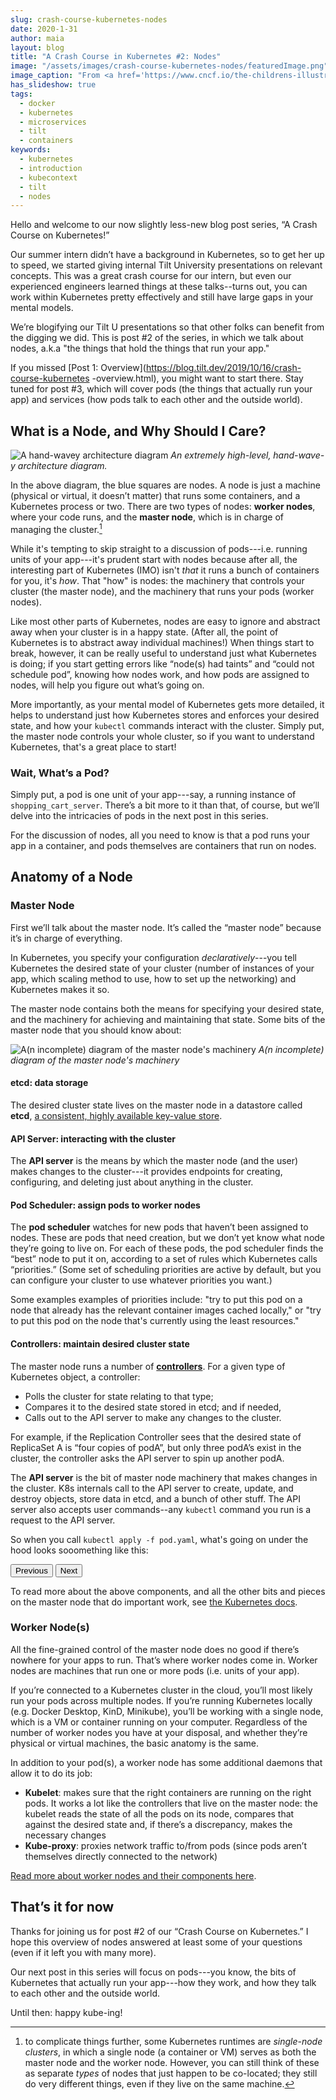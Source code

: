 ```yaml
---
slug: crash-course-kubernetes-nodes
date: 2020-1-31
author: maia
layout: blog
title: "A Crash Course in Kubernetes #2: Nodes"
image: "/assets/images/crash-course-kubernetes-nodes/featuredImage.png"
image_caption: "From <a href='https://www.cncf.io/the-childrens-illustrated-guide-to-kubernetes/'>\"The Illustrated Children's Guide to Kubernetes\"</a>, licensed under Creative Commons Attribution (CC-BY-4.0)"
has_slideshow: true
tags:
  - docker
  - kubernetes
  - microservices
  - tilt
  - containers
keywords:
  - kubernetes
  - introduction
  - kubecontext
  - tilt
  - nodes
---
```

<script src="/assets/js/slideshow.js"></script>

Hello and welcome to our now slightly less-new blog post series, “A Crash Course on Kubernetes!” 

Our summer intern didn’t have a background in Kubernetes, so to get her up to speed, we started
giving internal Tilt University presentations on relevant concepts. This was a great crash
course for our intern, but even our experienced engineers learned things at these talks--turns
out, you can work within Kubernetes pretty effectively and still have large gaps in your
mental models.

We’re blogifying our Tilt U presentations so that other folks can benefit from the digging we did.
This is post #2 of the series, in which we talk about nodes, a.k.a "the things that hold the things
that run your app."

If you missed [Post 1: Overview](https://blog.tilt.dev/2019/10/16/crash-course-kubernetes
-overview.html), you might want to start there. Stay tuned for post #3, which will cover pods
(the things that actually run your app) and services (how pods talk to each other and the
outside world).

## What is a Node, and Why Should I Care?

![A hand-wavey architecture diagram](/assets/images/crash-course-kubernetes-nodes/k8s-arch.png)
*An extremely high-level, hand-wave-y architecture diagram.*

In the above diagram, the blue squares are nodes. A node is just a machine (physical or virtual,
it doesn’t matter) that runs some containers, and a Kubernetes process or two. There are two
types of nodes: **worker nodes**, where your code runs, and the **master node**, which is in
charge of managing the cluster.[^1]

While it's tempting to skip straight to a discussion of pods---i.e. running units of your app---it's
prudent start with nodes because after all, the interesting part of Kubernetes (IMO) isn't _that_ it
runs a bunch of containers for you, it's _how_. That "how" is nodes: the machinery that controls your
cluster (the master node), and the machinery that runs your pods (worker nodes).

Like most other parts of Kubernetes, nodes are easy to ignore and abstract away when your
cluster is in a happy state. (After all, the point of Kubernetes is to abstract away individual
machines!) When things start to break, however, it can be really useful to understand just what
Kubernetes is doing; if you start getting errors like “node(s) had taints” and “could not
schedule pod”, knowing how nodes work, and how pods are assigned to nodes, will help you figure
out what’s going on.

More importantly, as your mental model of Kubernetes gets more detailed, it helps to understand just
how Kubernetes stores and enforces your desired state, and how your `kubectl` commands interact with
the cluster. Simply put, the master node controls your whole cluster, so if you want to understand
Kubernetes, that's a great place to start!

### Wait, What’s a Pod?
Simply put, a pod is one unit of your app---say, a running instance of `shopping_cart_server`.
There’s a bit more to it than that, of course, but we’ll delve into the intricacies of pods in
the next post in this series. 

For the discussion of nodes, all you need to know is that a pod runs your app in a container,
and pods themselves are containers that run on nodes. 

## Anatomy of a Node
### Master Node
First we’ll talk about the master node. It’s called the “master node” because it’s in charge of everything.

In Kubernetes, you specify your configuration _declaratively_---you tell Kubernetes the desired
state of your cluster (number of instances of your app, which scaling method to use, how to set
up the networking) and Kubernetes makes it so. 

The master node contains both the means for specifying your desired state, and the machinery for
achieving and maintaining that state. Some bits of the master node that you should know about: 

![A(n incomplete) diagram of the master node's machinery](/assets/images/crash-course-kubernetes-nodes/master-node.png)
*A(n incomplete) diagram of the master node's machinery*

#### etcd: data storage
The desired cluster state lives on the master node in a datastore called **etcd**, [a consistent,
highly available key-value store](https://etcd.io/).

#### API Server: interacting with the cluster
The **API server** is the means by which the master node (and the user) makes changes to the cluster---it provides
endpoints for creating, configuring, and deleting just about anything in the cluster.

#### Pod Scheduler: assign pods to worker nodes
The **pod scheduler** watches for new pods that haven’t been assigned to nodes. These are pods
that need creation, but we don’t yet know what node they’re going to live on. For each of these pods,
the pod scheduler finds the “best” node to put it on, according to a set of rules which Kubernetes
calls “priorities.” (Some set of scheduling priorities are active by default, but you can configure
your cluster to use whatever priorities you want.)

Some examples examples of priorities include:
"try to put this pod on a node that already has the relevant container images cached locally," or
"try to put this pod on the node that's currently using the least resources."

#### Controllers: maintain desired cluster state
The master node runs a number of [**controllers**](https://kubernetes.io/docs/concepts/architecture/controller/).
For a given type of Kubernetes object, a controller: 
* Polls the cluster for state relating to that type; 
* Compares it to the desired state stored in etcd; and if needed,
* Calls out to the API server to make any changes to the cluster. 

For example, if the Replication Controller sees that the desired state of ReplicaSet A is “four
copies of podA”, but only three podA’s exist in the cluster, the controller asks the API server
to spin up another podA.

The **API server** is the bit of master node machinery that makes changes in the cluster. K8s
internals call to the API server to create, update, and destroy objects, store data in etcd,
and a bunch of other stuff. The API server also accepts user commands--any `kubectl` command
you run is a request to the API server.

So when you call `kubectl apply -f pod.yaml`, what's going on under the hood looks sooomething like this:

<!-- Adapted from https://codepen.io/gabrieleromanato/pen/pKrny -->
<div class="slider" id="main-slider"><!-- outermost container element -->
	<div class="slider-wrapper"><!-- innermost wrapper element -->
	    <!-- slides -->
		<div class="slide" data-image="/assets/images/crash-course-kubernetes-nodes/slide1.png"></div>
		<div class="slide" data-image="/assets/images/crash-course-kubernetes-nodes/slide2.png"></div>
		<div class="slide" data-image="/assets/images/crash-course-kubernetes-nodes/slide3.png"></div>
		<div class="slide" data-image="/assets/images/crash-course-kubernetes-nodes/slide4.png"></div>
		<div class="slide" data-image="/assets/images/crash-course-kubernetes-nodes/slide5.png"></div>
		<div class="slide" data-image="/assets/images/crash-course-kubernetes-nodes/slide6.png"></div>
		<div class="slide" data-image="/assets/images/crash-course-kubernetes-nodes/slide7.png"></div>
		<div class="slide" data-image="/assets/images/crash-course-kubernetes-nodes/slide8.png"></div>
		<div class="slide" data-image="/assets/images/crash-course-kubernetes-nodes/slide9.png"></div>
		<div class="slide" data-image="/assets/images/crash-course-kubernetes-nodes/slide10.png"></div>
	</div>
	<div class="slider-nav"><!-- "Previous" and "Next" actions -->
		<button class="slider-previous">Previous</button>
		<button class="slider-next">Next</button>
	</div>
</div>	


To read more about the above components, and all the other bits and pieces on the master node
that do important work, see [the Kubernetes docs](https://kubernetes.io/docs/concepts/overview/components/#master-components).

### Worker Node(s)
All the fine-grained control of the master node does no good if there’s nowhere for your apps to
run. That’s where worker nodes come in. Worker nodes are machines that run one or more pods
(i.e. units of your app).

If you’re connected to a Kubernetes cluster in the cloud, you’ll most likely run your pods across
multiple nodes. If you’re running Kubernetes locally (e.g. Docker Desktop, KinD, Minikube), you’ll
be working with a single node, which is a VM or container running on your computer. Regardless of the
number of worker nodes you have at your disposal, and whether they’re physical or virtual machines,
the basic anatomy is the same.

In addition to your pod(s), a worker node has some additional daemons that allow it to do its job:

* **Kubelet**: makes sure that the right containers are running on the right pods. It works a lot
like the controllers that live on the master node: the kubelet reads the state of all the pods on its
node, compares that against the desired state and, if there’s a discrepancy, makes the necessary changes
* **Kube-proxy**: proxies network traffic to/from pods (since pods aren’t themselves directly
connected to the network)

[Read more about worker nodes and their components here](https://kubernetes.io/docs/concepts/overview/components/#node-components).

## That’s it for now
Thanks for joining us for post #2 of our “Crash Course on Kubernetes.” I hope this overview of
nodes answered at least some of your questions (even if it left you with many more). 

Our next post in this series will focus on pods---you know, the bits of Kubernetes that actually
run your app---how they work, and how they talk to each other and the outside world. 

Until then: happy kube-ing!

[^1]: to complicate things further, some Kubernetes runtimes are _single-node clusters_, in which a single node (a container or VM) serves as both the master node and the worker node. However, you can still think of these as separate _types_ of nodes that just happen to be co-located; they still do very different things, even if they live on the same machine.
